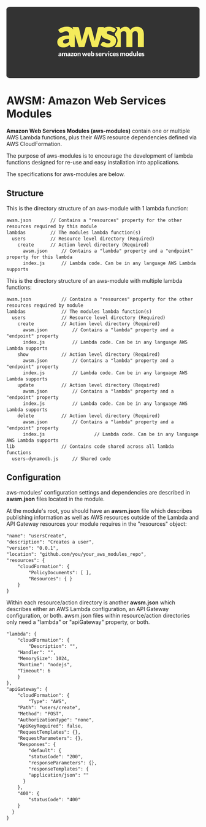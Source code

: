 ![AWSM logo aws modules lambda api gateway JAWS](awsm_logo.png)

AWSM: Amazon Web Services Modules
=================================

**Amazon Web Services Modules (aws-modules)** contain one or multiple AWS Lambda functions,
plus their AWS resource dependencies defined via AWS CloudFormation.

The purpose of aws-modules is to encourage the development of lambda functions
designed for re-use and easy installation into applications.

The specifications for aws-modules are below.

## Structure

This is the directory structure of an aws-module with 1 lambda function:

```
awsm.json 		// Contains a "resources" property for the other resources required by this module
lambdas 		// The modules lambda function(s)
  users 		// Resource level directory (Required)
    create 		// Action level directory (Required)
      awsm.json 	// Contains a "lambda" property and a "endpoint" property for this lambda
      index.js 		// Lambda code. Can be in any language AWS Lambda supports
```

This is the directory structure of an aws-module with multiple lambda functions:

```
awsm.json 			// Contains a "resources" property for the other resources required by module
lambdas 			// The modules lambda function(s)
  users 			// Resource level directory (Required)
    create 			// Action level directory (Required)
      awsm.json 		// Contains a "lambda" property and a "endpoint" property
      index.js 			// Lambda code. Can be in any language AWS Lambda supports
    show 			// Action level directory (Required)
      awsm.json 		// Contains a "lambda" property and a "endpoint" property
      index.js 			// Lambda code. Can be in any language AWS Lambda supports
    update 			// Action level directory (Required)
      awsm.json 		// Contains a "lambda" property and a "endpoint" property
      index.js			// Lambda code. Can be in any language AWS Lambda supports
    delete 			// Action level directory (Required)
      awsm.json 		// Contains a "lambda" property and a "endpoint" property
      index.js                  // Lambda code. Can be in any language AWS Lambda supports
lib 				// Contains code shared across all lambda functions
  users-dynamodb.js		// Shared code
```

## Configuration

aws-modules' configuration settings and dependencies are described in **awsm.json** files located in the module.

At the module's root, you should have an **awsm.json** file which describes publishing information as well as
AWS resources outside of the Lambda and API Gateway resources your module requires in the "resources" object:

```
"name": "usersCreate",
"description": "Creates a user",
"version": "0.0.1",
"location": "github.com/you/your_aws_modules_repo",
"resources": {
	"cloudFormation": {
		"PolicyDocuments": [ ],
		"Resources": { }
	}
}
```

Within each resource/action directory is another **awsm.json** which describes either an AWS Lambda configuration,
an API Gateway configuration, or both.  awsm.json files within resource/action directories only need a "lambda" or
"apiGateway" property, or both.

```
"lambda": {
	"cloudFormation": {
		"Description": "",
    "Handler": "",
    "MemorySize": 1024,
    "Runtime": "nodejs",
    "Timeout": 6
	}
},
"apiGateway": {
	"cloudFormation": {
		"Type": "AWS",
    "Path": "users/create",
    "Method": "POST",
    "AuthorizationType": "none",
    "ApiKeyRequired": false,
    "RequestTemplates": {},
    "RequestParameters": {},
    "Responses": {
    	"default": {
      	"statusCode": "200",
      	"responseParameters": {},
      	"responseTemplates": {
      	"application/json": ""
      }
    },
    "400": {
    	"statusCode": "400"
    }
  }
}
```